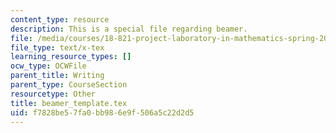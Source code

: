 ```yaml
---
content_type: resource
description: This is a special file regarding beamer.
file: /media/courses/18-821-project-laboratory-in-mathematics-spring-2013/f7828be57fa0bb986e9f506a5c22d2d5_beamer_template.tex
file_type: text/x-tex
learning_resource_types: []
ocw_type: OCWFile
parent_title: Writing
parent_type: CourseSection
resourcetype: Other
title: beamer_template.tex
uid: f7828be5-7fa0-bb98-6e9f-506a5c22d2d5
---
```

